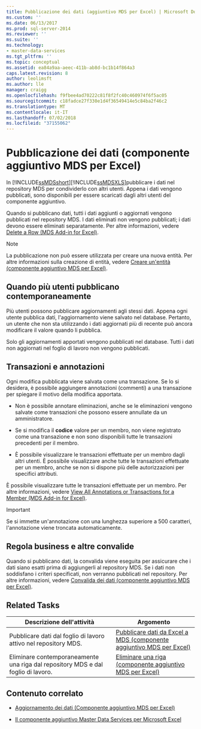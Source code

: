 ```yaml
---
title: Pubblicazione dei dati (aggiuntivo MDS per Excel) | Microsoft Docs
ms.custom: ''
ms.date: 06/13/2017
ms.prod: sql-server-2014
ms.reviewer: ''
ms.suite: ''
ms.technology:
- master-data-services
ms.tgt_pltfrm: ''
ms.topic: conceptual
ms.assetid: ea84a9aa-aeec-411b-ab8d-bc1b14f864a3
caps.latest.revision: 8
author: leolimsft
ms.author: lle
manager: craigg
ms.openlocfilehash: f9fbee4ad70222c81f8f2fc40c460974f6f5ac05
ms.sourcegitcommit: c18fadce27f330e1d4f36549414e5c84ba2f46c2
ms.translationtype: MT
ms.contentlocale: it-IT
ms.lasthandoff: 07/02/2018
ms.locfileid: "37155062"
---
```

# <a name="publishing-data-mds-add-in-for-excel"></a>Pubblicazione dei dati (componente aggiuntivo MDS per Excel)
  In [!INCLUDE[ssMDSshort](../../includes/ssmdsshort-md.md)][!INCLUDE[ssMDSXLS](../../includes/ssmdsxls-md.md)]pubblicare i dati nel repository MDS per condividerlo con altri utenti. Appena i dati vengono pubblicati, sono disponibili per essere scaricati dagli altri utenti del componente aggiuntivo.  
  
 Quando si pubblicano dati, tutti i dati aggiunti o aggiornati vengono pubblicati nel repository MDS. I dati eliminati non vengono pubblicati; i dati devono essere eliminati separatamente. Per altre informazioni, vedere [Delete a Row &#40;MDS Add-in for Excel&#41;](delete-a-row-mds-add-in-for-excel.md).  
  
> [!NOTE]  
>  La pubblicazione non può essere utilizzata per creare una nuova entità. Per altre informazioni sulla creazione di entità, vedere [Creare un'entità &#40;componente aggiuntivo MDS per Excel&#41;](create-an-entity-mds-add-in-for-excel.md).  
  
## <a name="when-multiple-users-publish-at-the-same-time"></a>Quando più utenti pubblicano contemporaneamente  
 Più utenti possono pubblicare aggiornamenti agli stessi dati. Appena ogni utente pubblica dati, l'aggiornamento viene salvato nel database. Pertanto, un utente che non sta utilizzando i dati aggiornati più di recente può ancora modificare il valore quando li pubblica.  
  
 Solo gli aggiornamenti apportati vengono pubblicati nel database. Tutti i dati non aggiornati nel foglio di lavoro non vengono pubblicati.  
  
## <a name="transactions-and-annotations"></a>Transazioni e annotazioni  
 Ogni modifica pubblicata viene salvata come una transazione. Se lo si desidera, è possibile aggiungere annotazioni (commenti) a una transazione per spiegare il motivo della modifica apportata.  
  
-   Non è possibile annotare eliminazioni, anche se le eliminazioni vengono salvate come transazioni che possono essere annullate da un amministratore.  
  
-   Se si modifica il **codice** valore per un membro, non viene registrato come una transazione e non sono disponibili tutte le transazioni precedenti per il membro.  
  
-   È possibile visualizzare le transazioni effettuate per un membro dagli altri utenti. È possibile visualizzare anche tutte le transazioni effettuate per un membro, anche se non si dispone più delle autorizzazioni per specifici attributi.  
  
 È possibile visualizzare tutte le transazioni effettuate per un membro. Per altre informazioni, vedere [View All Annotations or Transactions for a Member &#40;MDS Add-in for Excel&#41;](view-all-annotations-or-transactions-for-a-member-mds-add-in-for-excel.md).  
  
> [!IMPORTANT]  
>  Se si immette un'annotazione con una lunghezza superiore a 500 caratteri, l'annotazione viene troncata automaticamente.  
  
## <a name="business-rule-and-other-validation"></a>Regola business e altre convalide  
 Quando si pubblicano dati, la convalida viene eseguita per assicurare che i dati siano esatti prima di aggiungerli al repository MDS. Se i dati non soddisfano i criteri specificati, non verranno pubblicati nel repository. Per altre informazioni, vedere [Convalida dei dati &#40;componente aggiuntivo MDS per Excel&#41;](validating-data-mds-add-in-for-excel.md).  
  
## <a name="related-tasks"></a>Related Tasks  
  
|Descrizione dell'attività|Argomento|  
|----------------------|-----------|  
|Pubblicare dati dal foglio di lavoro attivo nel repository MDS.|[Pubblicare dati da Excel a MDS &#40;componente aggiuntivo MDS per Excel&#41;](import-data-from-excel-to-master-data-services-mds-add-in-for-excel.md)|  
|Eliminare contemporaneamente una riga dal repository MDS e dal foglio di lavoro.|[Eliminare una riga &#40;componente aggiuntivo MDS per Excel&#41;](delete-a-row-mds-add-in-for-excel.md)|  
  
## <a name="related-content"></a>Contenuto correlato  
  
-   [Aggiornamento dei dati &#40;Componente aggiuntivo MDS per Excel&#41;](refreshing-data-mds-add-in-for-excel.md)  
  
-   [Il componente aggiuntivo Master Data Services per Microsoft Excel](master-data-services-add-in-for-microsoft-excel.md)  
  
  
